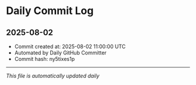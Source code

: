 # Daily Commit Log

## 2025-08-02

- Commit created at: 2025-08-02 11:00:00 UTC
- Automated by Daily GitHub Committer
- Commit hash: ny5tixes1p

---
*This file is automatically updated daily*